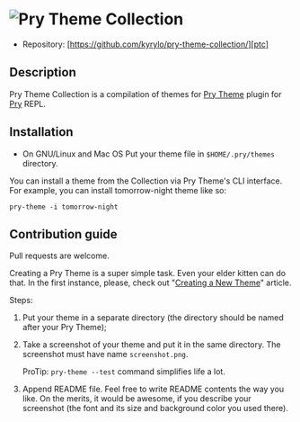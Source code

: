 ![Pry Theme Collection][ptclogo]
================================

* Repository: [https://github.com/kyrylo/pry-theme-collection/][ptc]

Description
-----------

Pry Theme Collection is a compilation of themes for [Pry Theme][pt] plugin for
[Pry][pry] REPL.

Installation
------------

* On GNU/Linux and Mac OS
    Put your theme file in `$HOME/.pry/themes` directory.

You can install a theme from the Collection via Pry Theme's CLI interface. For
example, you can install tomorrow-night theme like so:

    pry-theme -i tomorrow-night

Contribution guide
------------------

Pull requests are welcome.

Creating a Pry Theme is a super simple task. Even your elder kitten can do that.
In the first instance, please, check out "[Creating a New Theme][new_theme]"
article.

Steps:

1. Put your theme in a separate directory (the directory should be named after
   your Pry Theme);
2. Take a screenshot of your theme and put it in the same directory. The
   screenshot must have name `screenshot.png`. 

   ProTip: `pry-theme --test` command simplifies life a lot.
3. Append README file. Feel free to write README contents the way you like.
   On the merits, it would be awesome, if you describe your screenshot (the
   font and its size and background color you used there).

[ptclogo]: http://img-fotki.yandex.ru/get/5702/98991937.a/0_7cbde_72b59f7_orig
[ptc]: https://github.com/kyrylo/pry-theme-collection/
[pt]: https://github.com/kyrylo/pry-theme/ "Pry Theme's home page"
[pry]: https://github.com/pry/pry/ "Pry's home page"
[new_theme]: https://github.com/kyrylo/pry-theme/wiki/Creating-a-New-Theme "Creating a New Theme"
